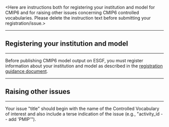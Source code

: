 <Here are instructions both for registering your institution and model for CMIP6 and for raising other issues concerning CMIP6 controlled vocabularies.  Please delete the instruction text before submitting your registration/issue.>

*********************************************
## Registering your institution and model
*********************************************
Before publishing CMIP6 model output on ESGF, you must register information about your institution and  model as described in the [registration guidance document](https://github.com/WCRP-CMIP/CMIP6_CVs/blob/master/.github/RegistrationGuidance.md). 

*********************************************
## Raising other issues
*********************************************
Your issue "title" should begin with the name of the Controlled Vocabulary of interest and also include a terse indication of the issue (e.g., "activity_id -- add 'PMIP'"). 
